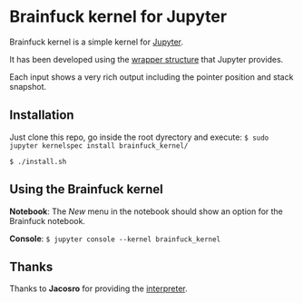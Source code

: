 # Brainfuck kernel for Jupyter

Brainfuck kernel is a simple kernel for [Jupyter](http://jupyter.org/).

It has been developed using the [wrapper structure](http://jupyter-client.readthedocs.io/en/stable/wrapperkernels.html) that Jupyter provides.

Each input shows a very rich output including the pointer position and stack snapshot.  

## Installation

Just clone this repo, go inside the root dyrectory and execute:
```$ sudo jupyter kernelspec install brainfuck_kernel/```

```$ ./install.sh```

## Using the Brainfuck kernel
**Notebook**: The *New* menu in the notebook should show an option for the Brainfuck notebook.

**Console**: ```$ jupyter console --kernel brainfuck_kernel```

## Thanks

Thanks to **Jacosro** for providing the [interpreter](https://github.com/jacosro/brainfuck-interpreter).
